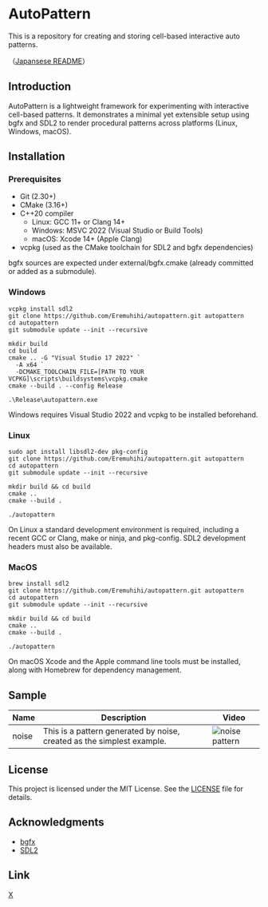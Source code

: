 # AutoPattern
This is a repository for creating and storing cell-based interactive auto patterns.

（[Japansese README](./README_JP.md)）

## Introduction
AutoPattern is a lightweight framework for experimenting with interactive cell-based patterns. It demonstrates a minimal yet extensible setup using bgfx and SDL2 to render procedural patterns across platforms (Linux, Windows, macOS).

## Installation
### Prerequisites

-   Git (2.30+)
-   CMake (3.16+)
-   C++20 compiler
    -   Linux: GCC 11+ or Clang 14+
    -   Windows: MSVC 2022 (Visual Studio or Build Tools)
    -   macOS: Xcode 14+ (Apple Clang)
-   vcpkg (used as the CMake toolchain for SDL2 and bgfx dependencies)

bgfx sources are expected under external/bgfx.cmake (already committed
or added as a submodule).

### Windows

```
vcpkg install sdl2
git clone https://github.com/Eremuhihi/autopattern.git autopattern
cd autopattern
git submodule update --init --recursive

mkdir build
cd build
cmake .. -G "Visual Studio 17 2022" `
  -A x64 `
  -DCMAKE_TOOLCHAIN_FILE=[PATH TO YOUR VCPKG]\scripts\buildsystems\vcpkg.cmake
cmake --build . --config Release

.\Release\autopattern.exe
```

Windows requires Visual Studio 2022 and vcpkg to be installed
beforehand.

### Linux

```
sudo apt install libsdl2-dev pkg-config
git clone https://github.com/Eremuhihi/autopattern.git autopattern
cd autopattern
git submodule update --init --recursive

mkdir build && cd build
cmake ..
cmake --build .

./autopattern
```

On Linux a standard development environment is required, including a
recent GCC or Clang, make or ninja, and pkg-config. SDL2 development
headers must also be available.

### MacOS

```
brew install sdl2
git clone https://github.com/Eremuhihi/autopattern.git autopattern
cd autopattern
git submodule update --init --recursive

mkdir build && cd build
cmake ..
cmake --build .

./autopattern
```

On macOS Xcode and the Apple command line tools must be installed, along
with Homebrew for dependency management.

## Sample
| Name | Description | Video |
|------|-------------|-------|
| noise | This is a pattern generated by noise, created as the simplest example. | ![noise pattern](docs/assets/videos/noise.gif) |


## License
This project is licensed under the MIT License. See the [LICENSE](./LICENSE) file for details.

## Acknowledgments
- [bgfx](https://github.com/bkaradzic/bgfx)
- [SDL2](https://github.com/libsdl-org/SDL)

## Link
[X](https://x.com/eremuhihi)
